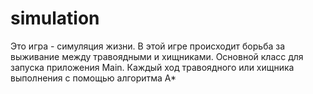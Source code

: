 # simulation
Это игра - симуляция жизни.
В этой игре происходит борьба за выживание между травоядными и хищниками.
Основной класс для запуска приложения Main.
Каждый ход травоядного или хищника выполнения с помощью алгоритма A*